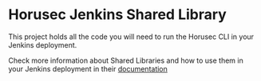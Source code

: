 # Horusec Jenkins Shared Library
This project holds all the code you will need to run the Horusec CLI in your Jenkins deployment.

Check more information about Shared Libraries and how to use them in your Jenkins deployment in their [documentation](https://www.jenkins.io/doc/book/pipeline/shared-libraries/)
